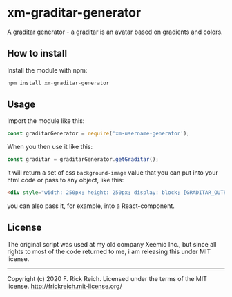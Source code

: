 # xm-graditar-generator

A graditar generator - a graditar is an avatar based on gradients and colors.

## How to install
Install the module with npm: 

```javascript
npm install xm-graditar-generator
```

## Usage

Import the module like this:

```javascript
const graditarGenerator = require('xm-username-generator');
```

When you then use it like this:

```javascript
const graditar = graditarGenerator.getGraditar();
```

it will return a set of css `background-image` value that you can put into your html code or pass to any object, like this:

```html
<div style="width: 250px; height: 250px; display: block; [GRADITAR_OUTPUT];"></div>
```

you can also pass it, for example, into a React-component.

## License

The original script was used at my old company Xeemio Inc., but since all rights to most of the code returned to me, i am releasing this under MIT license.

---

Copyright (c) 2020 F. Rick Reich. Licensed under the terms of the MIT license. http://frickreich.mit-license.org/